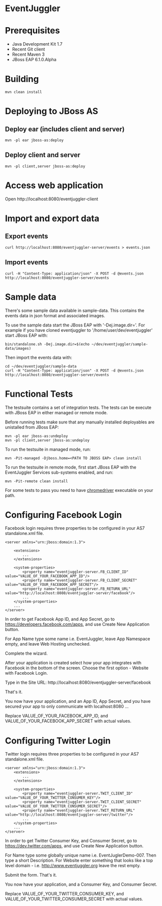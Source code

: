 EventJuggler
============



Prerequisites
=============

- Java Development Kit 1.7
- Recent Git client
- Recent Maven 3
- JBoss EAP 6.1.0.Alpha



Building
========

    mvn clean install



Deploying to JBoss AS
=====================

Deploy ear (includes client and server)
---------------------------------------

    mvn -pl ear jboss-as:deploy


Deploy client and server
------------------------

    mvn -pl client,server jboss-as:deploy



Access web application
======================

Open http://localhost:8080/eventjuggler-client



Import and export data
======================

Export events
-------------

    curl http://localhost:8080/eventjuggler-server/events > events.json


Import events
-------------

    curl -H "Content-Type: application/json" -X POST -d @events.json http://localhost:8080/eventjuggler-server/events



Sample data
===========

There's some sample data available in sample-data. This contains the events data in json format and associated images. 

To use the sample data start the JBoss EAP with '-Dej.image.dir=<LOCATION OF SAMPLE DATA IMAGES>'. For example if you have
cloned eventjuggler to '/home/user/dev/eventjuggler' start JBoss EAP with:

    bin/standalone.sh -Dej.image.dir=$(echo ~/dev/eventjuggler/sample-data/images)

Then import the events data with:

    cd ~/dev/eventjuggler/sample-data
    curl -H "Content-Type: application/json" -X POST -d @events.json http://localhost:8080/eventjuggler-server/events



Functional Tests
================

The testsuite contains a set of integration tests. The tests can be execute with JBoss EAP in either managed or remote mode.

Before running tests make sure that any manually installed deployables are unistalled from JBoss EAP:

    mvn -pl ear jboss-as:undeploy
    mvn -pl client,server jboss-as:undeploy


To run the testsuite in managed mode, run:

    mvn -Pit-managed -Djboss.home=<PATH TO JBOSS EAP> clean install

To run the testsuite in remote mode, first start JBoss EAP with the EventJuggler Services sub-systems enabled, and run:

    mvn -Pit-remote clean install

For some tests to pass you need to have [chromedriver](https://code.google.com/p/chromedriver/downloads/list) executable on your path.



Configuring Facebook Login
==========================

Facebook login requires three properties to be configured in your AS7 standalone.xml file.

    <server xmlns="urn:jboss:domain:1.3">

        <extensions>
            ...
        </extensions>

        <system-properties>
            <property name="eventjuggler-server.FB_CLIENT_ID" value="VALUE_OF_YOUR_FACEBOOK_APP_ID"/>
            <property name="eventjuggler-server.FB_CLIENT_SECRET" value="VALUE_OF_YOUR_FACEBOOK_APP_SECRET"/>
            <property name="eventjuggler-server.FB_RETURN_URL" value="http://localhost:8080/eventjuggler-server/facebook"/>
            ...
        </system-properties>
        ...
    </server>

In order to get Facebook App ID, and App Secret, go to https://developers.facebook.com/apps, and use Create New Application button.

For App Name type some name i.e. EventJuggler, leave App Namespace empty, and leave Web Hosting unchecked.

Complete the wizard.

After your application is created select how your app integrates with Facebook in the bottom of the screen.
Choose the first option - Website with Facebook Login.

Type in the Site URL: http://localhost:8080/eventjuggler-server/facebook

That's it.

You now have your application, and an App ID, App Secret, and you have secured your app to only communicate with localhost:8080 ...

Replace VALUE_OF_YOUR_FACEBOOK_APP_ID, and VALUE_OF_YOUR_FACEBOOK_APP_SECRET with actual values.



Configuring Twitter Login
=========================

Twitter login requires three properties to be configured in your AS7 standalone.xml file.

    <server xmlns="urn:jboss:domain:1.3">
        <extensions>
            ...
        </extensions>

        <system-properties>
            <property name="eventjuggler-server.TWIT_CLIENT_ID" value="VALUE_OF_YOUR_TWITTER_CONSUMER_KEY"/>
            <property name="eventjuggler-server.TWIT_CLIENT_SECRET" value="VALUE_OF_YOUR_TWITTER_CONSUMER_SECRET"/>
            <property name="eventjuggler-server.TWIT_RETURN_URL" value="http://localhost:8080/eventjuggler-server/twitter"/>
            ...
        </system-properties>
        ...
    </server>

In order to get Twitter Consumer Key, and Consumer Secret, go to https://dev.twitter.com/apps, and use Create New Application button.

For Name type some globally unique name i.e. EventJuglerDemo-007. Then type a short Description.
For Website enter something that looks like a top level domain - i.e. http://www.eventjuggler.org leave the rest empty.

Submit the form. That's it.

You now have your application, and a Consumer Key, and Consumer Secret.

Replace VALUE_OF_YOUR_TWITTER_CONSUMER_KEY, and VALUE_OF_YOUR_TWITTER_CONSUMER_SECRET with actual values.
